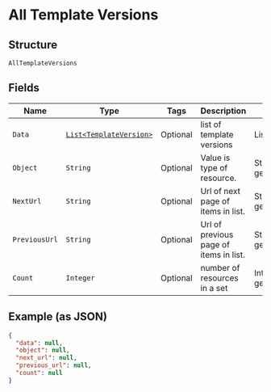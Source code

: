 
# All Template Versions

## Structure

`AllTemplateVersions`

## Fields

| Name | Type | Tags | Description | Getter | Setter |
|  --- | --- | --- | --- | --- | --- |
| `Data` | [`List<TemplateVersion>`](/doc/models/template-version.md) | Optional | list of template versions | List<TemplateVersion> getData() | setData(List<TemplateVersion> data) |
| `Object` | `String` | Optional | Value is type of resource. | String getObject() | setObject(String object) |
| `NextUrl` | `String` | Optional | Url of next page of items in list. | String getNextUrl() | setNextUrl(String nextUrl) |
| `PreviousUrl` | `String` | Optional | Url of previous page of items in list. | String getPreviousUrl() | setPreviousUrl(String previousUrl) |
| `Count` | `Integer` | Optional | number of resources in a set | Integer getCount() | setCount(Integer count) |

## Example (as JSON)

```json
{
  "data": null,
  "object": null,
  "next_url": null,
  "previous_url": null,
  "count": null
}
```

